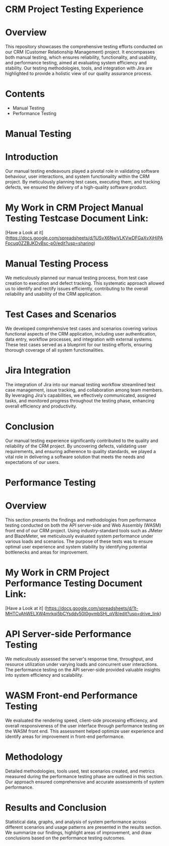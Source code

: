 # CRM Project Testing Experience
# Overview
This repository showcases the comprehensive testing efforts conducted on our CRM (Customer Relationship Management) project. It encompasses both manual testing, which ensures reliability, functionality, and usability, and performance testing, aimed at evaluating system efficiency and stability. Our testing methodologies, tools, and integration with Jira are highlighted to provide a holistic view of our quality assurance process.

# Contents
* Manual Testing 
* Performance Testing 

# Manual Testing
# Introduction
Our manual testing endeavours played a pivotal role in validating software behaviour, user interactions, and system functionality within the CRM project. By meticulously planning test cases, executing them, and tracking defects, we ensured the delivery of a high-quality software product.

# My Work in CRM Project Manual Testing Testcase Document Link:
[Have a Look at it] (https://docs.google.com/spreadsheets/d/1USvX6NwVLKVwDFGaXvXjHiPAFpcuq0ZZBJKDvBsc-p0/edit?usp=sharing)

# Manual Testing Process
We meticulously planned our manual testing process, from test case creation to execution and defect tracking. This systematic approach allowed us to identify and rectify issues efficiently, contributing to the overall reliability and usability of the CRM application.

# Test Cases and Scenarios
We developed comprehensive test cases and scenarios covering various functional aspects of the CRM application, including user authentication, data entry, workflow processes, and integration with external systems. These test cases served as a blueprint for our testing efforts, ensuring thorough coverage of all system functionalities.

# Jira Integration
The integration of Jira into our manual testing workflow streamlined test case management, issue tracking, and collaboration among team members. By leveraging Jira's capabilities, we effectively communicated, assigned tasks, and monitored progress throughout the testing phase, enhancing overall efficiency and productivity.

# Conclusion
Our manual testing experience significantly contributed to the quality and reliability of the CRM project. By uncovering defects, validating user requirements, and ensuring adherence to quality standards, we played a vital role in delivering a software solution that meets the needs and expectations of our users.

# Performance Testing 
# Overview
This section presents the findings and methodologies from performance testing conducted on both the API server-side and Web Assembly (WASM) front end of our CRM project. Using industry-standard tools such as JMeter and BlazeMeter, we meticulously evaluated system performance under various loads and scenarios. The purpose of these tests was to ensure optimal user experience and system stability by identifying potential bottlenecks and areas for improvement.

# My Work in CRM Project Performance Testing Document Link:
[Have a Look at it] (https://docs.google.com/spreadsheets/d/1t-MHTCvAhWELXW4mrkqi5bCYsddv50I0gvmbSHj_qV8/edit?usp=drive_link)

# API Server-side Performance Testing
We meticulously assessed the server's response time, throughput, and resource utilization under varying loads and concurrent user interactions. The performance testing on the API server-side provided valuable insights into system efficiency and scalability.

# WASM Front-end Performance Testing
We evaluated the rendering speed, client-side processing efficiency, and overall responsiveness of the user interface through performance testing on the WASM front end. This assessment helped optimize user experience and identify areas for improvement in front-end performance.

# Methodology
Detailed methodologies, tools used, test scenarios created, and metrics measured during the performance testing phase are outlined in this section. Our approach ensured comprehensive and accurate assessments of system performance.

# Results and Conclusion
Statistical data, graphs, and analysis of system performance across different scenarios and usage patterns are presented in the results section. We summarize our findings, highlight areas of improvement, and draw conclusions based on the performance testing outcomes.
